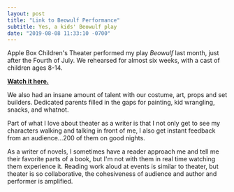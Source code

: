 ```yaml
---
layout: post
title: "Link to Beowulf Performance"
subtitle: Yes, a kids' Beowulf play
date: "2019-08-08 11:33:10 -0700"
---
```


Apple Box Children's Theater performed my play *Beowulf* last month, just after the Fourth of July. We rehearsed for almost six weeks, with a cast of children ages 8-14.

**[Watch it here.](http://www2.wou.edu/nora/woutv.video.viewer?pvideoid=1352)**


We also had an insane amount of talent with our costume, art, props and set builders. Dedicated parents filled in the gaps for painting, kid wrangling, snacks, and whatnot.

Part of what I love about theater as a writer is that I not only get to see my characters walking and talking in front of me, I also get instant feedback from an audience...200 of them on good nights.

As a writer of novels, I sometimes have a reader approach me and tell me their favorite parts of a book, but I'm not with them in real time watching them experience it. Reading work aloud at events is similar to theater, but theater is so collaborative, the cohesiveness of audience and author and performer is amplified.
